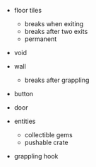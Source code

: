 * floor tiles
    * breaks when exiting
    * breaks after two exits
    * permanent
* void
* wall
    * breaks after grappling
* button
* door

* entities
    * collectible gems
    * pushable crate

* grappling hook
